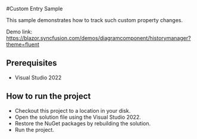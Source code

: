 #Custom Entry Sample

This sample demonstrates how to track such custom property changes.

Demo link:
https://blazor.syncfusion.com/demos/diagramcomponent/historymanager?theme=fluent

## Prerequisites

* Visual Studio 2022

## How to run the project

* Checkout this project to a location in your disk.
* Open the solution file using the Visual Studio 2022.
* Restore the NuGet packages by rebuilding the solution.
* Run the project.
